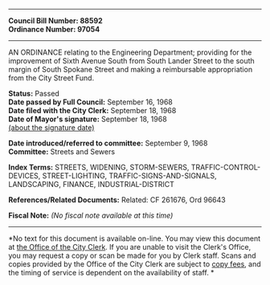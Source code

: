 * * * * *  
  
**Council Bill Number: [](#h0)[](#h2)88592**   
**Ordinance Number: 97054**  
  
* * * * *  
  
AN ORDINANCE relating to the Engineering Department; providing for the improvement of Sixth Avenue South from South Lander Street to the south margin of South Spokane Street and making a reimbursable appropriation from the City Street Fund.  
  
**Status:** Passed   
**Date passed by Full Council:** September 16, 1968   
**Date filed with the City Clerk:** September 18, 1968   
**Date of Mayor's signature:** September 18, 1968   
[(about the signature date)](/~public/approvaldate.htm)   
  
  
**Date introduced/referred to committee:** September 9, 1968   
**Committee:** Streets and Sewers   
  
**Index Terms:** STREETS, WIDENING, STORM-SEWERS, TRAFFIC-CONTROL-DEVICES, STREET-LIGHTING, TRAFFIC-SIGNS-AND-SIGNALS, LANDSCAPING, FINANCE, INDUSTRIAL-DISTRICT  
  
**References/Related Documents:** Related: CF 261676, Ord 96643  
  
**Fiscal Note:** *(No fiscal note available at this time)*  
  
* * * * *  
  
*No text for this document is available on-line. You may view this document at [the Office of the City Clerk](http://www.seattle.gov/leg/clerk/contactUs.htm). If you are unable to visit the Clerk's Office, you may request a copy or scan be made for you by Clerk staff. Scans and copies provided by the Office of the City Clerk are subject to [copy fees](http://clerk.seattle.gov/~public/clerkfees.htm), and the timing of service is dependent on the availability of staff. *  
  
  
